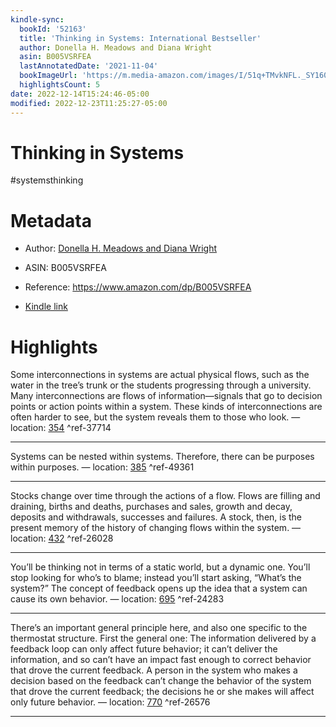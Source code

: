 ```yaml
---
kindle-sync:
  bookId: '52163'
  title: 'Thinking in Systems: International Bestseller'
  author: Donella H. Meadows and Diana Wright
  asin: B005VSRFEA
  lastAnnotatedDate: '2021-11-04'
  bookImageUrl: 'https://m.media-amazon.com/images/I/51q+TMvkNFL._SY160.jpg'
  highlightsCount: 5
date: 2022-12-14T15:24:46-05:00
modified: 2022-12-23T11:25:27-05:00
---
```

# Thinking in Systems

#systemsthinking 

# Metadata

* Author: [Donella H. Meadows and Diana Wright](https://www.amazon.com/Donella-H-Meadows/e/B001JPC6AC/ref=dp_byline_cont_ebooks_1)

* ASIN: B005VSRFEA

* Reference: <https://www.amazon.com/dp/B005VSRFEA>

* [Kindle link](kindle://book?action=open&asin=B005VSRFEA)

# Highlights

Some interconnections in systems are actual physical flows, such as the water in the tree’s trunk or the students progressing through a university. Many interconnections are flows of information—signals that go to decision points or action points within a system. These kinds of interconnections are often harder to see, but the system reveals them to those who look. — location: [354](kindle://book?action=open&asin=B005VSRFEA&location=354) ^ref-37714

---

Systems can be nested within systems. Therefore, there can be purposes within purposes. — location: [385](kindle://book?action=open&asin=B005VSRFEA&location=385) ^ref-49361

---

Stocks change over time through the actions of a flow. Flows are filling and draining, births and deaths, purchases and sales, growth and decay, deposits and withdrawals, successes and failures. A stock, then, is the present memory of the history of changing flows within the system. — location: [432](kindle://book?action=open&asin=B005VSRFEA&location=432) ^ref-26028

---

You’ll be thinking not in terms of a static world, but a dynamic one. You’ll stop looking for who’s to blame; instead you’ll start asking, “What’s the system?” The concept of feedback opens up the idea that a system can cause its own behavior. — location: [695](kindle://book?action=open&asin=B005VSRFEA&location=695) ^ref-24283

---

There’s an important general principle here, and also one specific to the thermostat structure. First the general one: The information delivered by a feedback loop can only affect future behavior; it can’t deliver the information, and so can’t have an impact fast enough to correct behavior that drove the current feedback. A person in the system who makes a decision based on the feedback can’t change the behavior of the system that drove the current feedback; the decisions he or she makes will affect only future behavior. — location: [770](kindle://book?action=open&asin=B005VSRFEA&location=770) ^ref-26576

---
